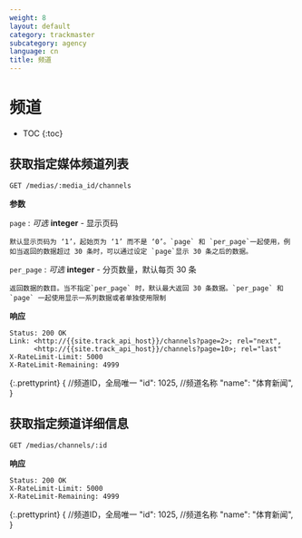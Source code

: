 ```yaml
---
weight: 8
layout: default
category: trackmaster
subcategory: agency
language: cn
title: 频道
---
```


# 频道

* TOC
{:toc}


## 获取指定媒体频道列表

    GET /medias/:media_id/channels

**参数**

`page`
: _可选_ **integer** - 显示页码

	默认显示页码为 ‘1’，起始页为 ‘1’ 而不是 ‘0’。`page` 和 `per_page`一起使用，例如当返回的数据超过 30 条时，可以通过设定 `page`显示 30 条之后的数据。

`per_page`
: _可选_ **integer** - 分页数量，默认每页 30 条

	返回数据的数目。当不指定`per_page` 时，默认最大返回 30 条数据。`per_page` 和 `page` 一起使用显示一系列数据或者单独使用限制

**响应**

    Status: 200 OK
    Link: <http://{{site.track_api_host}}/channels?page=2>; rel="next",
          <http://{{site.track_api_host}}/channels?page=10>; rel="last"
    X-RateLimit-Limit: 5000
    X-RateLimit-Remaining: 4999

{:.prettyprint}
       {
            //频道ID，全局唯一
            "id": 1025,
            //频道名称
            "name": "体育新闻",
        }

## 获取指定频道详细信息

    GET /medias/channels/:id

**响应**

    Status: 200 OK
    X-RateLimit-Limit: 5000
    X-RateLimit-Remaining: 4999

{:.prettyprint}
    {
        //频道ID，全局唯一
        "id": 1025,
        //频道名称
        "name": "体育新闻",
    }



